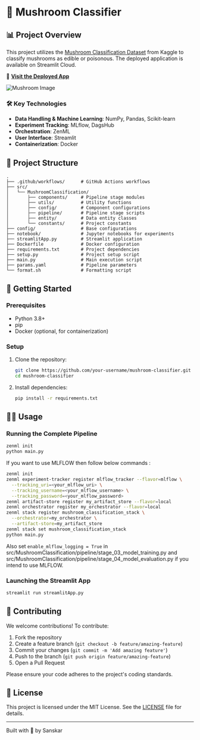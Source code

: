# 🍄 Mushroom Classifier

## 📊 Project Overview

This project utilizes the [Mushroom Classification Dataset](https://www.kaggle.com/datasets/uciml/mushroom-classification) from Kaggle to classify mushrooms as edible or poisonous. The deployed application is available on Streamlit Cloud.

🚀 [**Visit the Deployed App**](https://mushroom-classification.streamlit.app/)

![Mushroom Image](https://imgs.search.brave.com/FU44oOE0mC2dOCkKK6kFrPbH85ZCEmAkAVHUHcl9Pzk/rs:fit:860:0:0:0/g:ce/aHR0cHM6Ly9pLnBp/bmltZy5jb20vb3Jp/Z2luYWxzLzA2LzAy/LzU4LzA2MDI1ODQ5/NWNmMTNjM2JhMGJk/Y2E1NDBlY2Y5Mzhm/LmpwZw)


### 🛠️ Key Technologies

- **Data Handling & Machine Learning**: NumPy, Pandas, Scikit-learn
- **Experiment Tracking**: MLflow, DagsHub
- **Orchestration**: ZenML
- **User Interface**: Streamlit
- **Containerization**: Docker

## 📁 Project Structure

```
.
├── .github/workflows/      # GitHub Actions workflows
├── src/
│   └── MushroomClassification/
│       ├── components/     # Pipeline stage modules
│       ├── utils/          # Utility functions
│       ├── config/         # Component configurations
│       ├── pipeline/       # Pipeline stage scripts
│       ├── entity/         # Data entity classes
│       └── constants/      # Project constants
├── config/                 # Base configurations
├── notebook/               # Jupyter notebooks for experiments
├── streamlitApp.py         # Streamlit application
├── Dockerfile              # Docker configuration
├── requirements.txt        # Project dependencies
├── setup.py                # Project setup script
├── main.py                 # Main execution script
├── params.yaml             # Pipeline parameters
└── format.sh               # Formatting script
```

## 🚀 Getting Started

### Prerequisites

- Python 3.8+
- pip
- Docker (optional, for containerization)

### Setup

1. Clone the repository:
   ```bash
   git clone https://github.com/your-username/mushroom-classifier.git
   cd mushroom-classifier
   ```

2. Install dependencies:
   ```bash
   pip install -r requirements.txt
   ```

## 🏃‍♂️ Usage

### Running the Complete Pipeline

```bash
zenml init
python main.py
```

If you want to use MLFLOW then follow below commands :
```bash
zenml init
zenml experiment-tracker register mlflow_tracker --flavor=mlflow \
  --tracking_uri=<your_mlflow_uri> \
  --tracking_username=<your_mlflow_username> \
  --tracking_password=<your_mlflow_password>
zenml artifact-store register my_artifact_store --flavor=local
zenml orchestrator register my_orchestrator --flavor=local
zenml stack register mushroom_classification_stack \
  --orchestrator=my_orchestrator \
  --artifact-store=my_artifact_store
zenml stack set mushroom_classification_stack
python main.py
```

Also set `enable_mlflow_logging = True` in src/MushroomClassification/pipeline/stage_03_model_training.py and src/MushroomClassification/pipeline/stage_04_model_evaluation.py if you intend to use MLFLOW.

### Launching the Streamlit App

```bash
streamlit run streamlitApp.py
```

## 🤝 Contributing

We welcome contributions! To contribute:

1. Fork the repository
2. Create a feature branch (`git checkout -b feature/amazing-feature`)
3. Commit your changes (`git commit -m 'Add amazing feature'`)
4. Push to the branch (`git push origin feature/amazing-feature`)
5. Open a Pull Request

Please ensure your code adheres to the project's coding standards.

## 📄 License

This project is licensed under the MIT License. See the [LICENSE](LICENSE) file for details.

---

Built with 💙 by Sanskar